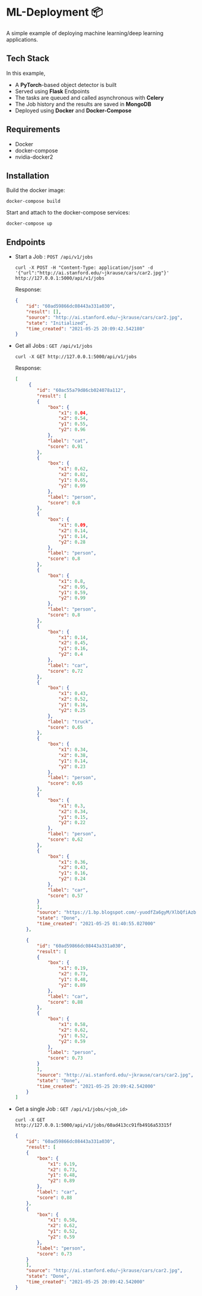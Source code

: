 # ML-Deployment 📦
A simple example of deploying machine learning/deep learning applications. 



## Tech Stack
In this example, 
*  A **PyTorch**-based object detector is built
*  Served using **Flask** Endpoints
*  The tasks are queued and called asynchronous with **Celery**
*  The Job history and the results are saved in **MongoDB**
*  Deployed using **Docker** and **Docker-Compose**
## Requirements
* Docker
* docker-compose
* nvidia-docker2

## Installation
Build the docker image:
```
docker-compose build
```
Start and attach to the docker-compose services:
```
docker-compose up
```
## Endpoints
- Start a Job : `POST /api/v1/jobs`

      curl -X POST -H "Content-Type: application/json" -d '{"url":"http://ai.stanford.edu/~jkrause/cars/car2.jpg"}' http://127.0.0.1:5000/api/v1/jobs

    Response:
    ```json
    {
        "id": "60ad59866dc08443a331a030", 
        "result": [],
        "source": "http://ai.stanford.edu/~jkrause/cars/car2.jpg", 
        "state": "Initialized", 
        "time_created": "2021-05-25 20:09:42.542180"
    }

    ```

- Get all Jobs : `GET /api/v1/jobs`

      curl -X GET http://127.0.0.1:5000/api/v1/jobs

    Response:
    ```json
    [
         {
            "id": "60ac55a79d86cb024078a112", 
            "result": [
            {
                "box": {
                    "x1": 0.04, 
                    "x2": 0.54, 
                    "y1": 0.55, 
                    "y2": 0.96
                }, 
                "label": "cat", 
                "score": 0.91
            }, 
            {
                "box": {
                    "x1": 0.62, 
                    "x2": 0.82, 
                    "y1": 0.65, 
                    "y2": 0.99
                }, 
                "label": "person", 
                "score": 0.8
            }, 
            {
                "box": {
                    "x1": 0.09, 
                    "x2": 0.14, 
                    "y1": 0.14, 
                    "y2": 0.28
                }, 
                "label": "person", 
                "score": 0.8
            }, 
            {
                "box": {
                    "x1": 0.8, 
                    "x2": 0.95, 
                    "y1": 0.59, 
                    "y2": 0.99
                }, 
                "label": "person", 
                "score": 0.8
            }, 
            {
                "box": {
                    "x1": 0.14, 
                    "x2": 0.45, 
                    "y1": 0.16, 
                    "y2": 0.4
                }, 
                "label": "car", 
                "score": 0.72
            }, 
            {
                "box": {
                    "x1": 0.43, 
                    "x2": 0.52, 
                    "y1": 0.16, 
                    "y2": 0.25
                }, 
                "label": "truck", 
                "score": 0.65
            }, 
            {
                "box": {
                    "x1": 0.34, 
                    "x2": 0.38, 
                    "y1": 0.14, 
                    "y2": 0.23
                }, 
                "label": "person", 
                "score": 0.65
            }, 
            {
                "box": {
                    "x1": 0.3, 
                    "x2": 0.34, 
                    "y1": 0.15, 
                    "y2": 0.22
                }, 
                "label": "person", 
                "score": 0.62
            }, 
            {
                "box": {
                    "x1": 0.36, 
                    "x2": 0.43, 
                    "y1": 0.16, 
                    "y2": 0.24
                }, 
                "label": "car", 
                "score": 0.57
            }
            ], 
            "source": "https://1.bp.blogspot.com/-yuodfZa6gyM/XlbQfiAzbzI/AAAAAAAAFYA/QSTnuZksQII2PaRON2mqHntZBHL-saniACLcBGAsYHQ/s1600/Figure1.png", 
            "state": "Done", 
            "time_created": "2021-05-25 01:40:55.027000"
        }, 

        {
            "id": "60ad59866dc08443a331a030", 
            "result": [
            {
                "box": {
                    "x1": 0.19, 
                    "x2": 0.73, 
                    "y1": 0.48, 
                    "y2": 0.89
                }, 
                "label": "car", 
                "score": 0.88
            }, 
            {
                "box": {
                    "x1": 0.58, 
                    "x2": 0.62, 
                    "y1": 0.52, 
                    "y2": 0.59
                }, 
                "label": "person", 
                "score": 0.73
            }
            ], 
            "source": "http://ai.stanford.edu/~jkrause/cars/car2.jpg",
            "state": "Done", 
            "time_created": "2021-05-25 20:09:42.542000"
        }
    ]

    ```
- Get a single Job : `GET /api/v1/jobs/<job_id>`

      curl -X GET http://127.0.0.1:5000/api/v1/jobs/60ad413cc91fb4916a53315f

    ```json
    {
        "id": "60ad59866dc08443a331a030", 
        "result": [
        {
            "box": {
                "x1": 0.19, 
                "x2": 0.73, 
                "y1": 0.48, 
                "y2": 0.89
            }, 
            "label": "car", 
            "score": 0.88
        }, 
        {
            "box": {
                "x1": 0.58, 
                "x2": 0.62, 
                "y1": 0.52, 
                "y2": 0.59
            }, 
            "label": "person", 
            "score": 0.73
        }
        ], 
        "source": "http://ai.stanford.edu/~jkrause/cars/car2.jpg",
        "state": "Done", 
        "time_created": "2021-05-25 20:09:42.542000"
    }
    ```
